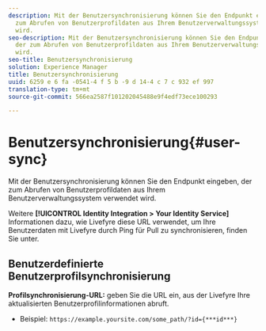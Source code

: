 ```yaml
---
description: Mit der Benutzersynchronisierung können Sie den Endpunkt eingeben, der
  zum Abrufen von Benutzerprofildaten aus Ihrem Benutzerverwaltungssystem verwendet
  wird.
seo-description: Mit der Benutzersynchronisierung können Sie den Endpunkt eingeben,
  der zum Abrufen von Benutzerprofildaten aus Ihrem Benutzerverwaltungssystem verwendet
  wird.
seo-title: Benutzersynchronisierung
solution: Experience Manager
title: Benutzersynchronisierung
uuid: 6259 e 6 fa -0541-4 f 5 b -9 d 14-4 c 7 c 932 ef 997
translation-type: tm+mt
source-git-commit: 566ea2587f101202045488e9f4edf73ece100293

---
```



# Benutzersynchronisierung{#user-sync}

Mit der Benutzersynchronisierung können Sie den Endpunkt eingeben, der zum Abrufen von Benutzerprofildaten aus Ihrem Benutzerverwaltungssystem verwendet wird.

Weitere **[!UICONTROL Identity Integration > Your Identity Service]** Informationen dazu, wie Livefyre diese URL verwendet, um Ihre Benutzerdaten mit Livefyre durch Ping für Pull zu synchronisieren, finden Sie unter.

## Benutzerdefinierte Benutzerprofilsynchronisierung

**Profilsynchronisierung-URL:** geben Sie die URL ein, aus der Livefyre Ihre aktualisierten Benutzerprofilinformationen abruft.
* Beispiel: `https://example.yoursite.com/some_path/?id={***id***}`

